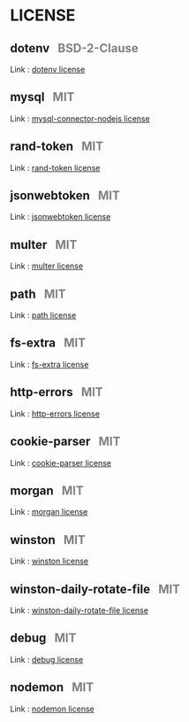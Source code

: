 # LICENSE
## dotenv &nbsp;<span style="color:#808080"> BSD-2-Clause </span>

Link : [dotenv license](https://github.com/motdotla/dotenv#readme)

## mysql &nbsp; <span style="color:#808080"> MIT </span>

Link : [mysql-connector-nodejs license](https://github.com/mysqljs/mysql#readme)

## rand-token &nbsp; <span style="color:#808080"> MIT </span>

Link : [rand-token license](https://github.com/sehrope/node-rand-token#readme)

## jsonwebtoken &nbsp; <span style="color:#808080"> MIT </span>

Link : [jsonwebtoken license](https://github.com/auth0/node-jsonwebtoken#readme)

## multer &nbsp; <span style="color:#808080"> MIT </span>

Link : [multer license](https://github.com/expressjs/multer#readme)

## path &nbsp; <span style="color:#808080"> MIT </span>

Link : [path license](https://nodejs.org/docs/latest/api/path.html)

## fs-extra &nbsp; <span style="color:#808080"> MIT </span>

Link : [fs-extra license](https://github.com/jprichardson/node-fs-extra)

## http-errors &nbsp; <span style="color:#808080"> MIT </span>

Link : [http-errors license](https://github.com/jshttp/http-errors#readme)

## cookie-parser &nbsp; <span style="color:#808080"> MIT </span>

Link : [cookie-parser license](https://github.com/expressjs/cookie-parser#readme)

## morgan &nbsp; <span style="color:#808080"> MIT </span>

Link : [morgan license](https://github.com/expressjs/morgan#readme)

## winston &nbsp; <span style="color:#808080"> MIT </span>

Link : [winston license](https://github.com/winstonjs/winston#readme)

## winston-daily-rotate-file &nbsp; <span style="color:#808080"> MIT </span>

Link : [winston-daily-rotate-file license](https://github.com/winstonjs/winston-daily-rotate-file#readme)

## debug &nbsp; <span style="color:#808080"> MIT </span>

Link : [debug license](https://github.com/debug-js/debug#readme)

## nodemon &nbsp; <span style="color:#808080"> MIT </span>

Link : [nodemon license](https://nodemon.io/)